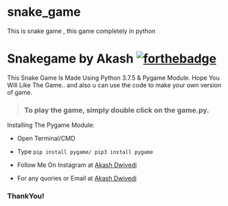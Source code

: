# snake_game
This is snake game , this game completely in python 
# Snakegame by Akash [![forthebadge](https://forthebadge.com/images/badges/made-with-python.svg)](https://forthebadge.com)
This Snake Game Is Made Using Python 3.7.5 & Pygame Module.
Hope You Will Like The Game.. and also u can use the code to make your own version of game.

> ### To play the game, simply double click on the **game.py**.


Installing The Pygame Module:
<br>
* Open Terminal/CMD
* Type ```pip install pygame/ pip3 install pygame```



* Follow Me On Instagram at [Akash Dwivedi](https://www.instagram.com/akash_dwivedi10)
* For any quories or Email at [Akash Dwivedi](akash14dwivedi@gmail.com) 

### ThankYou!
